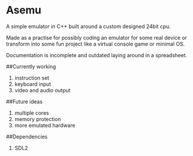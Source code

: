 # Asemu

A simple emulator in C++ built around a custom designed 24bit cpu.

Made as a practise for possibly coding an emulator for some real device
 or transform into some fun project like a virtual console game or minimal OS.

Documentation is incomplete and outdated laying around in a spreadsheet.


##Currently working

1. instruction set
1. keyboard input
1. video and audio output

##Future ideas

1. multiple cores
1. memory protection
1. more emulated hardware

##Dependencies

1. SDL2
